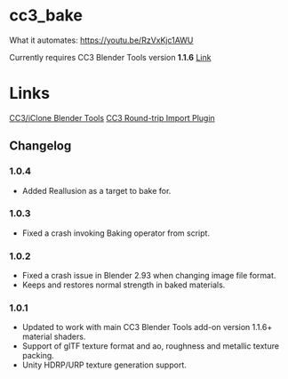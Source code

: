 # cc3_bake

What it automates:
https://youtu.be/RzVxKjc1AWU

Currently requires CC3 Blender Tools version **1.1.6** [Link](https://github.com/soupday/cc3_blender_tools)

Links
=====
[CC3/iClone Blender Tools](https://github.com/soupday/cc3_blender_tools)
[CC3 Round-trip Import Plugin](https://github.com/soupday/CC3-Blender-Tools-Plugin)

## Changelog

### 1.0.4
- Added Reallusion as a target to bake for.

### 1.0.3
- Fixed a crash invoking Baking operator from script.

### 1.0.2
- Fixed a crash issue in Blender 2.93 when changing image file format.
- Keeps and restores normal strength in baked materials.

### 1.0.1
- Updated to work with main CC3 Blender Tools add-on version 1.1.6+ material shaders.
- Support of glTF texture format and ao, roughness and metallic texture packing.
- Unity HDRP/URP texture generation support.